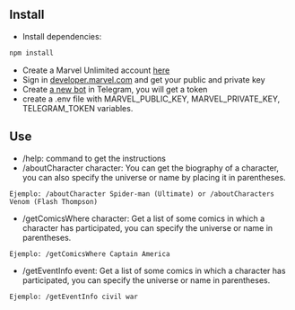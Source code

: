 ## Install

* Install dependencies:
```bash
npm install
```
* Create a Marvel Unlimited account [here](https://www.marvel.com/comics/unlimited)
* Sign in [developer.marvel.com](https://developer.marvel.com/account) and get your public and private key
* Create [a new bot](https://core.telegram.org/bots) in Telegram, you will get a token
* create a .env file with MARVEL_PUBLIC_KEY, MARVEL_PRIVATE_KEY, TELEGRAM_TOKEN variables.

## Use

* /help: command to get the instructions
* /aboutCharacter character: You can get the biography of a character, you can also specify the universe or name by placing it in parentheses.
```
Ejemplo: /aboutCharacter Spider-man (Ultimate) or /aboutCharacters Venom (Flash Thompson)
```
* /getComicsWhere character: Get a list of some comics in which a character has participated, you can specify the universe or name in parentheses.
```
Ejemplo: /getComicsWhere Captain America
```
* /getEventInfo event: Get a list of some comics in which a character has participated, you can specify the universe or name in parentheses.
```
Ejemplo: /getEventInfo civil war
```
